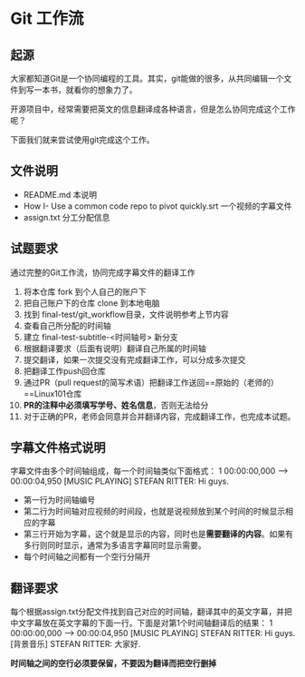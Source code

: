 # Git 工作流

## 起源
大家都知道Git是一个协同编程的工具。其实，git能做的很多，从共同编辑一个文件到写一本书，就看你的想象力了。

开源项目中，经常需要把英文的信息翻译成各种语言，但是怎么协同完成这个工作呢？

下面我们就来尝试使用git完成这个工作。

## 文件说明
+ README.md 本说明
+ How I- Use a common code repo to pivot quickly.srt 一个视频的字幕文件
+ assign.txt 分工分配信息

## 试题要求
通过完整的Git工作流，协同完成字幕文件的翻译工作

1. 将本仓库 fork 到个人自己的账户下
2. 把自己账户下的仓库 clone 到本地电脑
3. 找到 final-test/git_workflow目录，文件说明参考上节内容
3. 查看自己所分配的时间轴
4. 建立 final-test-subtitle-<时间轴号> 新分支
4. 根据翻译要求（后面有说明）翻译自己所属的时间轴
5. 提交翻译，如果一次提交没有完成翻译工作，可以分成多次提交
6. 把翻译工作push回仓库
7. 通过PR（pull request的简写术语）把翻译工作送回==原始的（老师的）==Linux101仓库
8. **PR的注释中必须填写学号、姓名信息**，否则无法给分
8. 对于正确的PR，老师会同意并合并翻译内容，完成翻译工作，也完成本试题。


## 字幕文件格式说明
字幕文件由多个时间轴组成，每一个时间轴类似下面格式：
	1
	00:00:00,000 --> 00:00:04,950
	[MUSIC PLAYING]  STEFAN RITTER: Hi guys.

* 第一行为时间轴编号
* 第二行为时间轴对应视频的时间段，也就是说视频放到某个时间的时候显示相应的字幕
* 第三行开始为字幕，这个就是显示的内容，同时也是**需要翻译的内容**。如果有多行则同时显示，通常为多语言字幕同时显示需要。
* 每个时间轴之间都有一个空行分隔开

## 翻译要求
每个根据assign.txt分配文件找到自己对应的时间轴，翻译其中的英文字幕，并把中文字幕放在英文字幕的下面一行。下面是对第1个时间轴翻译后的结果：
	1
	00:00:00,000 --> 00:00:04,950
	[MUSIC PLAYING]  STEFAN RITTER: Hi guys.
	[背景音乐]  STEFAN RITTER: 大家好.

**时间轴之间的空行必须要保留，不要因为翻译而把空行删掉**

 
